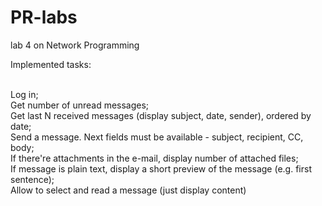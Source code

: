 # PR-labs
lab 4 on Network Programming <br/>

Implemented tasks: <br/><br/>

Log in; <br/>
Get number of unread messages; <br/>
Get last N received messages (display subject, date, sender), ordered by date; <br/>
Send a message. Next fields must be available - subject, recipient, CC, body; <br/>
If there're attachments in the e-mail, display number of attached files; <br/>
If message is plain text, display a short preview of the message (e.g. first sentence); <br/>
Allow to select and read a message (just display content) <br/>

